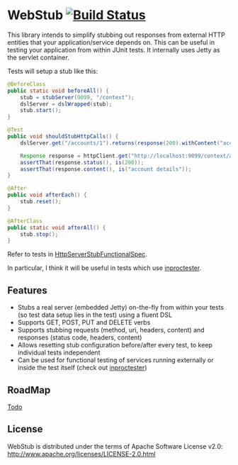 # WebStub [![Build Status](https://travis-ci.org/tusharm/WebStub.png)](https://travis-ci.org/tusharm/WebStub)

This library intends to simplify stubbing out responses from external HTTP entities that your application/service  depends on.
This can be useful in testing your application from within JUnit tests. It internally uses Jetty as the servlet container.

Tests will setup a stub like this:
```java
@BeforeClass
public static void beforeAll() {
    stub = stubServer(9099, "/context");
    dslServer = dslWrapped(stub);
    stub.start();
}

@Test
public void shouldStubHttpCalls() {
    dslServer.get("/accounts/1").returns(response(200).withContent("account details"));

    Response response = httpClient.get("http://localhost:9099/context/accounts/1");
    assertThat(response.status(), is(200));
    assertThat(response.content(), is("account details"));
}

@After
public void afterEach() {
    stub.reset();
}

@AfterClass
public static void afterAll() {
    stub.stop();
}
```
Refer to tests in [HttpServerStubFunctionalSpec](/src/test/scala/com/thoughtworks/webstub/stub/HttpServerStubFunctionalSpec.scala).

In particular, I think it will be useful in tests which use [inproctester](https://github.com/aharin/inproctester).

## Features

- Stubs a real server (embedded Jetty) on-the-fly from within your tests (so test data setup lies in the test) using a fluent DSL
- Supports GET, POST, PUT and DELETE verbs
- Supports stubbing requests (method, uri, headers, content) and responses (status code, headers, content)
- Allows resetting stub configuration before/after every test, to keep individual tests independent
- Can be used for functional testing of services running externally or inside the test itself (check out [inproctester](https://github.com/aharin/inproctester))

## RoadMap

[Todo](https://trello.com/board/webstub/515729e7ec87d5886b001af3)

## License

WebStub is distributed under the terms of Apache Software License v2.0: http://www.apache.org/licenses/LICENSE-2.0.html
